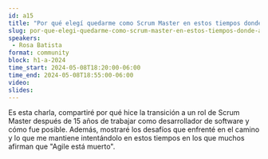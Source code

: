 ```yaml
---
id: a15
title: "Por qué elegí quedarme como Scrum Master en estos tiempos donde *Agile is Dead*"
slug: por-que-elegi-quedarme-como-scrum-master-en-estos-tiempos-donde-agile-is-ead
speakers:
 - Rosa Batista
format: community
block: h1-a-2024
time_start: 2024-05-08T18:20:00-06:00
time_end: 2024-05-08T18:55:00-06:00
video:
slides:
---
```


Es esta charla, compartiré por qué hice la transición a un rol de Scrum Master después de 15 años de trabajar como desarrollador de software y cómo fue posible. Además, mostraré los desafíos que enfrenté en el camino y lo que me mantiene intentándolo en estos tiempos en los que muchos afirman que "Agile está muerto".